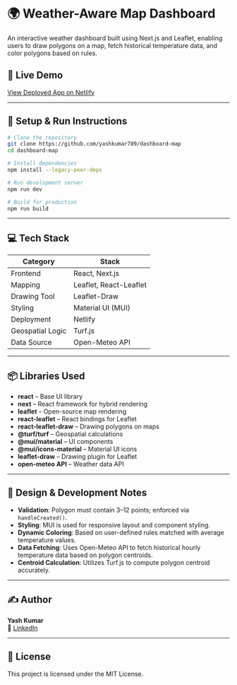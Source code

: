 # 🌍 Weather-Aware Map Dashboard

An interactive weather dashboard built using Next.js and Leaflet, enabling users to draw polygons on a map, fetch historical temperature data, and color polygons based on rules.

## 🔗 Live Demo
[View Deployed App on Netlify](https://stately-melba-59bcd6.netlify.app/)

---

## 🚀 Setup & Run Instructions

```bash
# Clone the repository
git clone https://github.com/yashkumar789/dashboard-map
cd dashboard-map

# Install dependencies
npm install --legacy-peer-deps

# Run development server
npm run dev

# Build for production
npm run build
```

---

## 💻 Tech Stack

| Category         | Stack                      |
|------------------|-----------------------------|
| Frontend         | React, Next.js              |
| Mapping          | Leaflet, React-Leaflet      |
| Drawing Tool     | Leaflet-Draw                |
| Styling          | Material UI (MUI)           |
| Deployment       | Netlify                     |
| Geospatial Logic | Turf.js                     |
| Data Source      | Open-Meteo API              |

---

## 📦 Libraries Used

- **react** – Base UI library
- **next** – React framework for hybrid rendering
- **leaflet** – Open-source map rendering
- **react-leaflet** – React bindings for Leaflet
- **react-leaflet-draw** – Drawing polygons on maps
- **@turf/turf** – Geospatial calculations
- **@mui/material** – UI components
- **@mui/icons-material** – Material UI icons
- **leaflet-draw** – Drawing plugin for Leaflet
- **open-meteo API** – Weather data API

---

## 🎨 Design & Development Notes

- **Validation**: Polygon must contain 3–12 points; enforced via `handleCreated()`.
- **Styling**: MUI is used for responsive layout and component styling.
- **Dynamic Coloring**: Based on user-defined rules matched with average temperature values.
- **Data Fetching**: Uses Open-Meteo API to fetch historical hourly temperature data based on polygon centroids.
- **Centroid Calculation**: Utilizes Turf.js to compute polygon centroid accurately.

---

## ✍️ Author

**Yash Kumar**  
🔗 [LinkedIn](www.linkedin.com/in/yash-kumar-67999b231)

---

## 📄 License

This project is licensed under the MIT License.
